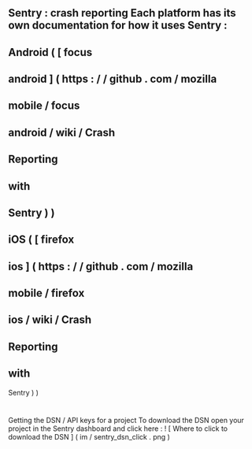 #
Sentry
:
crash
reporting
Each
platform
has
its
own
documentation
for
how
it
uses
Sentry
:
-
Android
(
[
focus
-
android
]
(
https
:
/
/
github
.
com
/
mozilla
-
mobile
/
focus
-
android
/
wiki
/
Crash
-
Reporting
-
with
-
Sentry
)
)
-
iOS
(
[
firefox
-
ios
]
(
https
:
/
/
github
.
com
/
mozilla
-
mobile
/
firefox
-
ios
/
wiki
/
Crash
-
Reporting
-
with
-
Sentry
)
)
#
#
Getting
the
DSN
/
API
keys
for
a
project
To
download
the
DSN
open
your
project
in
the
Sentry
dashboard
and
click
here
:
!
[
Where
to
click
to
download
the
DSN
]
(
im
/
sentry_dsn_click
.
png
)
